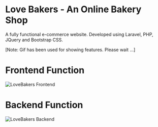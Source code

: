 # Love Bakers - An Online Bakery Shop
A fully functional e-commerce website. Developed using Laravel, PHP, JQuery and Bootstrap CSS.

[Note: Gif has been used for showing features. Please wait ...] 


# Frontend Function
![LoveBakers Frontend](https://github.com/user-attachments/assets/e6e94b6a-96d4-44fc-ac07-c37c573f4458)



# Backend Function
![LoveBakers Backend](https://github.com/user-attachments/assets/dd1c133f-44e7-47b4-ac85-3d2f2c99355a)
